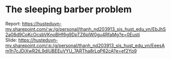 # The sleeping barber problem <br>
Report: https://husteduvn-my.sharepoint.com/:w:/g/personal/thanh_nd203913_sis_hust_edu_vn/EbJhS2a08d9CoKcOcsbVKnoBHf6g9DpTZ6plW0gu4RfaMg?e=0Eusti <br>
Slide: https://husteduvn-my.sharepoint.com/:p:/g/personal/thanh_nd203913_sis_hust_edu_vn/EeesAm1h7cJDiXwR2tL9dIUBEEuVYU_7ARTha8rLqP62cA?e=ef2Yp9
